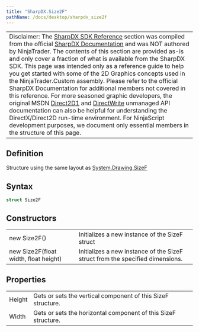 ```yaml
---
title: "SharpDX.Size2F"
pathName: /docs/desktop/sharpdx_size2f
---
```


|  |
| --- |
| Disclaimer: The [SharpDX SDK Reference](/docs/desktop/sharpdx_sdk_reference) section was compiled from the official [SharpDX Documentation](http://sharpdx.org/) and was NOT authored by NinjaTrader. The contents of this section are provided as-is and only cover a fraction of what is available from the SharpDX SDK. This page was intended only as a reference guide to help you get started with some of the 2D Graphics concepts used in the NinjaTrader.Custom assembly. Please refer to the official SharpDX Documentation for additional members not covered in this reference. For more seasoned graphic developers, the original MSDN [Direct2D1](https://msdn.microsoft.com/en-us/library/windows/desktop/dd370990.aspx) and [DirectWrite](https://msdn.microsoft.com/en-us/library/windows/desktop/dd368038.aspx) unmanaged API documentation can also be helpful for understanding the DirectX/Direct2D run-time environment. For NinjaScript development purposes, we document only essential members in the structure of this page. |

## Definition

Structure using the same layout as [System.Drawing.SizeF](https://msdn.microsoft.com/en-us/library/system.drawing.sizef(v=vs.110).aspx)

## Syntax

```csharp
struct Size2F
```

## Constructors

|  |  |
| --- | --- |
| new Size2F() | Initializes a new instance of the SizeF struct  |
| new Size2F(float width, float height) | Initializes a new instance of the SizeF struct from the specified dimensions. |

## Properties

|  |  |
| --- | --- |
| Height | Gets or sets the vertical component of this SizeF structure. |
| Width | Gets or sets the horizontal component of this SizeF structure. |


